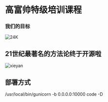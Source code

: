 高富帅特级培训课程
===================

### 我们的目标
![24K](http://qq.yh31.com/tp/dy/201301261349276808.gif "24K")


## 21世纪最著名的方法论终于开源啦
![xieyan](http://hiphotos.baidu.com/%B1%F9%B1%F9_funice/pic/item/5ba1ded518ee24f0d1164e47.jpg)



## 部署方式

/usr/local/bin/gunicorn -b 0.0.0.0:10000 code -D
